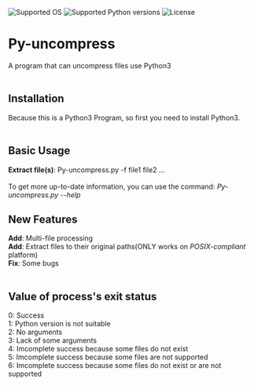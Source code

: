 ![Supported OS](https://img.shields.io/badge/Supported%20OS-All-blue.svg)
![Supported Python versions](https://img.shields.io/badge/Python-3.4-brightgreen.svg)
![License](https://img.shields.io/hexpm/l/plug.svg)
# Py-uncompress
A program that can uncompress files use Python3<br>
<br>

## Installation
Because this is a Python3 Program, so first you need to install Python3.<br>
<br>
## Basic Usage
**Extract file(s)**: Py-uncompress.py -f file1 file2 ...<br>
<br>
To get more up-to-date information, you can use the command: *Py-uncompress.py --help*
<br>
## New Features
**Add**: Multi-file processing<br>
**Add**: Extract files to their original paths(ONLY works on *POSIX-compliant* platform)<br>
**Fix**: Some bugs<br>
<br>
## Value of process's exit status
0: Success<br>
1: Python version is not suitable<br>
2: No arguments<br>
3: Lack of some arguments<br>
4: Imcomplete success because some files do not exist<br>
5: Imcomplete success because some files are not supported<br>
6: Imcomplete success because some files do not exist or are not supported
